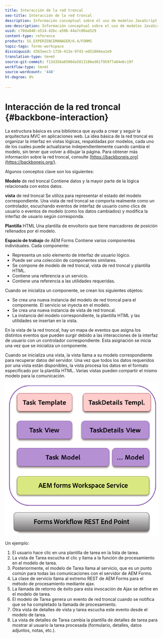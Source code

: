 ```yaml
---
title: Interacción de la red troncal
seo-title: Interacción de la red troncal
description: Información conceptual sobre el uso de modelos JavaScript de red troncal en el espacio de trabajo de AEM Forms.
seo-description: Información conceptual sobre el uso de modelos JavaScript de red troncal en el espacio de trabajo de AEM Forms.
uuid: c70da848-e514-42bc-a59b-44a7c00aa529
content-type: reference
products: SG_EXPERIENCEMANAGER/6.4/FORMS
topic-tags: forms-workspace
discoiquuid: d363eec3-172b-413e-9743-ed51804ea1e9
translation-type: tm+mt
source-git-commit: f13d358a6508da5813186ed61f959f7a84e6c19f
workflow-type: tm+mt
source-wordcount: '448'
ht-degree: 0%

---
```



# Interacción de la red troncal {#backbone-interaction}

La estructura básica es una biblioteca que ayuda a crear y seguir la arquitectura MVC en aplicaciones web. La idea básica de la red troncal es organizar la interfaz en vistas lógicas, respaldadas por modelos, cada uno de los cuales puede actualizarse independientemente cuando cambia el modelo, sin tener que volver a dibujar la página. Para obtener más información sobre la red troncal, consulte [https://backbonejs.org](https://backbonejs.org/).

Algunos conceptos clave son los siguientes:

**Modelo** de red troncal Contiene datos y la mayor parte de la lógica relacionada con estos datos.

**vista** de red troncal Se utiliza para representar el estado del modelo correspondiente. Una vista de red troncal se comporta realmente como un controlador, escuchando eventos de interfaz de usuario como clics de usuario o eventos de modelo (como los datos cambiados) y modifica la interfaz de usuario según corresponda.

**Plantilla** HTML Una plantilla de envoltorio que tiene marcadores de posición rellenados por el modelo.

**Espacio de trabajo** de AEM Forms Contiene varios componentes individuales. Cada componente:

* Representa un solo elemento de interfaz de usuario lógico.
* Puede ser una colección de componentes similares.
* Se compone de modelo de red troncal, vista de red troncal y plantilla HTML.
* Contiene una referencia a un servicio.
* Contiene una referencia a las utilidades requeridas.

Cuando se inicializa un componente, se crean los siguientes objetos:

* Se crea una nueva instancia del modelo de red troncal para el componente. El servicio se inyecta en el modelo.
* Se crea una nueva instancia de vista de red troncal.
* La instancia del modelo correspondiente, la plantilla HTML y las utilidades se insertan en la vista.

En la vista de la red troncal, hay un mapa de eventos que asigna los distintos eventos que pueden surgir debido a las interacciones de la interfaz de usuario con un controlador correspondiente. Esta asignación se inicia una vez que se inicializa un componente.

Cuando se inicializa una vista, la vista llama a su modelo correspondiente para recuperar datos del servidor. Una vez que todos los datos requeridos por una vista están disponibles, la vista procesa los datos en el formato especificado por la plantilla HTML. Varias vistas pueden compartir el mismo modelo para la comunicación.

![](do-not-localize/aem_forms_workflow.png)

Un ejemplo:

1. El usuario hace clic en una plantilla de tarea en la lista de tarea.
1. La vista de Tarea escucha el clic y llama a la función de procesamiento en el modelo de tarea.
1. Posteriormente, el modelo de Tarea llama al servicio, que es un punto común para todas las comunicaciones con el servidor de AEM Forms.
1. La clase de servicio llama al extremo REST de AEM Forms para el método de procesamiento mediante ajax.
1. La llamada de retorno de éxito para esta invocación de Ajax se define en el modelo de tarea.
1. El modelo de Tarea genera un evento de red troncal cuando se notifica que se ha completado la llamada de procesamiento.
1. Otra vista de detalles de vista y tarea escucha este evento desde el modelo de tarea.
1. La vista de detalles de Tarea cambia la plantilla de detalles de tarea para mostrar al usuario la tarea procesada (formulario, detalles, datos adjuntos, notas, etc.).

